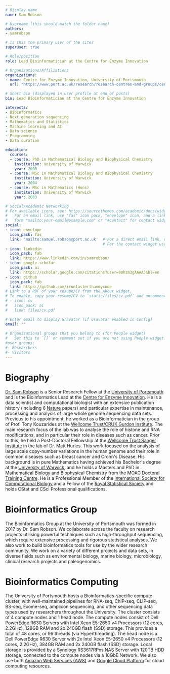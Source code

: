 ```yaml
---
# Display name
name: Sam Robson

# Username (this should match the folder name)
authors:
- samrobson

# Is this the primary user of the site?
superuser: true

# Role/position
role: Lead Bioinformatician at the Centre for Enzyme Innovation

# Organizations/Affiliations
organizations:
- name: Centre for Enzyme Innovation, University of Portsmouth
  url: "https://www.port.ac.uk/research/research-centres-and-groups/centre-for-enzyme-innovation"

# Short bio (displayed in user profile at end of posts)
bio: Lead Bioinformatician at the Centre for Enzyme Innovation

interests:
- Bioinformatics
- Next generation sequencing
- Mathematics and Statistics
- Machine learning and AI
- Data science
- Programming
- Data curation

education:
  courses:
  - course: PhD in Mathematical Biology and Biophysical Chemistry
    institution: University of Warwick
    year: 2008
  - course: MSc in Mathematical Biology and Biophysical Chemistry
    institution: University of Warwick
    year: 2004
  - course: MSc in Mathematics (Hons)
    institution: University of Warwick
    year: 2003

# Social/Academic Networking
# For available icons, see: https://sourcethemes.com/academic/docs/widgets/#icons
#   For an email link, use "fas" icon pack, "envelope" icon, and a link in the
#   form "mailto:your-email@example.com" or "#contact" for contact widget.
social:
- icon: envelope
  icon_pack: fas
  link: 'mailto:samuel.robson@port.ac.uk'  # For a direct email link, use "mailto:test@example.org". 
                                           # For the contact widget use #contact.
- icon: linkedin
  icon_pack: fab
  link: https://www.linkedin.com/in/samrobson/
- icon: google-scholar
  icon_pack: ai
  link: https://scholar.google.com/citations?user=90hzm3gAAAAJ&hl=en
- icon: github
  icon_pack: fab
  link: https://github.com/irunfasterthanmycode
# Link to a PDF of your resume/CV from the About widget.
# To enable, copy your resume/CV to `static/files/cv.pdf` and uncomment the lines below.  
# - icon: cv
#   icon_pack: ai
#   link: files/cv.pdf

# Enter email to display Gravatar (if Gravatar enabled in Config)
email: ""
  
# Organizational groups that you belong to (for People widget)
#   Set this to `[]` or comment out if you are not using People widget.  
#user_groups:
#- Researchers
#- Visitors
---
```


# Biography

[Dr. Sam Robson](https://researchportal.port.ac.uk/portal/en/persons/sam-robson(16b45af5-f1e3-40db-b638-aa26d4e29e2e).html) is a Senior Research Fellow at the [University of Portsmouth](https://www.port.ac.uk) and is the Bioinformatics Lead at the [Centre for Enzyme Innovation](https://www.port.ac.uk/research/research-centres-and-groups/centre-for-enzyme-innovation). He is a data scientist and computational biologist with an extensive publication history (including 6 [Nature](https://www.nature.com) papers) and particular expertise in maintenance, processing and analysis of large whole genome sequencing data sets. Previous to his appointment, he worked as a Bioinformatician in the group of Prof. Tony Kouzarides at the [Wellcome Trust/CRUK Gurdon Institute](https://www.gurdon.cam.ac.uk). The main research focus of the lab was to analyse the role of histone and RNA modifications, and in particular their role in diseases such as cancer. Prior to this, he held a Post-Doctoral Fellowship at the [Wellcome Trust Sanger Institute](https://www.sanger.ac.uk) in the lab of Dr. Matt Hurles. This work focused on the analysis of large scale copy-number variations in the human genome and their role in common diseases such as breast cancer and Crohn's Disease. His background is in pure Mathematics having achieved his Bachelor's degree at the [University of Warwick](https://warwick.ac.uk), and he holds a Masters and PhD in Mathematical Biology and Biophysical Chemistry from the [MOAC Doctoral Training Centre](https://warwick.ac.uk/fac/sci/moac/). He is a Professional Member of the [International Society for Computational Biology](https://www.iscb.org) and a Fellow of the [Royal Statistical Society](https://www.rss.org.uk) and holds CStat and CSci Professional qualifications. 


# Bioinformatics Group

The Bioinformatics Group at the University of Portsmouth was formed in 2017 by Dr. Sam Robson. We collaborate across the faculty on research projects utilising powerful techniques such as high-throughput sequencing, which require extensive processing and rigorous statistical analyses. We also work to build bioinformatics tools for use by the wider research community. We work on a variety of different projects and data sets, in diverse fields such as environmental biology, marine biology, microbiology, clinical research projects and paleogenomics.


# Bioinformatics Computing 

The University of Portsmouth hosts a Bioinformatics-specific compute cluster, with well-maintained pipelines for RNA-seq, ChIP-seq, CLIP-seq, BS-seq, Exome-seq, amplicon sequencing, and other sequencing data types used by researchers throughout the University. The cluster consists of 4 compute nodes and 1 head node. The compute nodes consist of Dell PowerEdge R630 Servers with Intel Xeon E5-2650 v4 Processors (12 cores, 2.2GHz), 128GB RAM and 2x 240GB flash (SSD) storage. This provides a total of 48 cores, or 96 threads (via Hyperthreading). The head node is a Dell PowerEdge R630 Server with 2x Intel Xeon E5-2650 v4 Processors (12 cores, 2.2GHz), 384GB RAM and 2x 240GB flash (SSD) storage. Local storage is provided by a Synology RS3617RPxs NAS Server with 120TB HDD storage, connected to the compute nodes via a 10GbE Network. We also use both [Amazon Web Services (AWS)](https://aws.amazon.com) and [Google Cloud Platform](https://cloud.google.com) for cloud computing resources.

